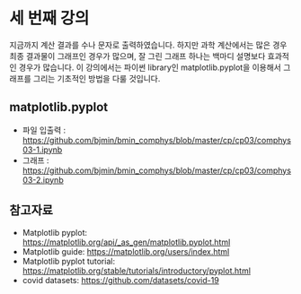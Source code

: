 # 세 번째 강의 

지금까지 계산 결과를 수나 문자로 출력하였습니다. 하지만 과학 계산에서는 많은 경우 최종 결과물이 그래프인 경우가 많으며, 잘 그린 그래프 하나는 백마디 설명보다 효과적인 경우가 많습니다. 이 강의에서는 파이썬 library인 matplotlib.pyplot을 이용해서 그래프를 그리는 기초적인 방법을 다룰 것입니다. 

## matplotlib.pyplot

* 파일 입출력 : https://github.com/bjmin/bmin_comphys/blob/master/cp/cp03/comphys03-1.ipynb
* 그래프 : https://github.com/bjmin/bmin_comphys/blob/master/cp/cp03/comphys03-2.ipynb


## 참고자료

* Matplotlib pyplot: https://matplotlib.org/api/_as_gen/matplotlib.pyplot.html
* Matplotlib guide: https://matplotlib.org/users/index.html
* Matplotlib pyplot tutorial: https://matplotlib.org/stable/tutorials/introductory/pyplot.html
* covid datasets: https://github.com/datasets/covid-19
